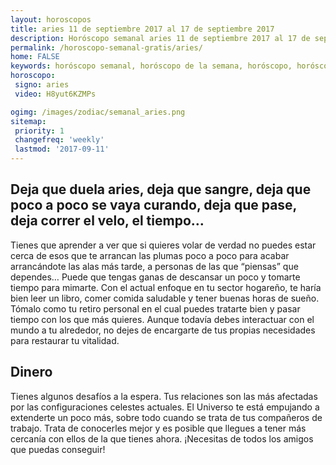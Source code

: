 ```yaml
---
layout: horoscopos
title: aries 11 de septiembre 2017 al 17 de septiembre 2017 
description: Horóscopo semanal aries 11 de septiembre 2017 al 17 de septiembre 2017. Deja que duela aries, deja que sangre, deja que poco a poco se vaya curando, deja que pase, deja correr el velo, el tiempo…
permalink: /horoscopo-semanal-gratis/aries/
home: FALSE
keywords: horóscopo semanal, horóscopo de la semana, horóscopo, horóscopo gratis,horóscopos, horóscopo esperanza gracia, horoscopos aries la semana, horóscopos gratis, Tarot, Astrologia, Zodíaco, aries, horoscopo gratis, semanal
horoscopo:
 signo: aries
 video: H8yut6KZMPs

ogimg: /images/zodiac/semanal_aries.png
sitemap:
 priority: 1
 changefreq: 'weekly'
 lastmod: '2017-09-11'
---
```




## Deja que duela aries, deja que sangre, deja que poco a poco se vaya curando, deja que pase, deja correr el velo, el tiempo…

Tienes que aprender a ver que si quieres volar de verdad no puedes estar cerca de esos que te arrancan las plumas poco a poco para acabar arrancándote las alas más tarde, 
 a personas de las que “piensas” que dependes…
Puede que tengas ganas de descansar un poco y tomarte tiempo para mimarte. Con el actual enfoque en tu sector hogareño, te haría bien leer un libro, comer comida saludable y tener buenas horas de sueño. Tómalo como tu retiro personal en el cual puedes tratarte bien y pasar tiempo con los que más quieres. Aunque todavía debes interactuar con el mundo a tu alrededor, no dejes de encargarte de tus propias necesidades para restaurar tu vitalidad.

## Dinero

Tienes algunos desafíos a la espera. Tus relaciones son las más afectadas por las configuraciones celestes actuales. El Universo te está empujando a extenderte un poco más, sobre todo cuando se trata de tus compañeros de trabajo. Trata de conocerles mejor y es posible que llegues a tener más cercanía con ellos de la que tienes ahora. ¡Necesitas de todos los amigos que puedas conseguir!